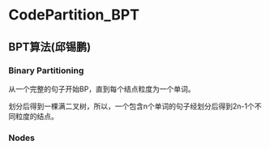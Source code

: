 # CodePartition_BPT

## BPT算法(邱锡鹏)

### Binary Partitioning

从一个完整的句子开始BP，直到每个结点粒度为一个单词。

划分后得到一棵满二叉树，所以，一个包含n个单词的句子经划分后得到2n-1个不同粒度的结点。

### Nodes



